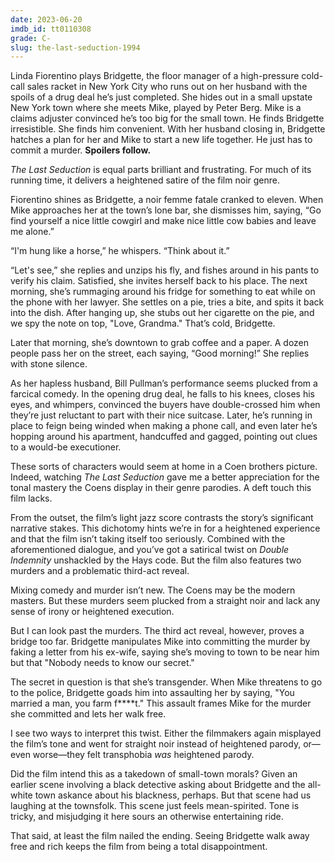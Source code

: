 ```yaml
---
date: 2023-06-20
imdb_id: tt0110308
grade: C-
slug: the-last-seduction-1994
---
```


Linda Fiorentino plays Bridgette, the floor manager of a high-pressure cold-call sales racket in New York City who runs out on her husband with the spoils of a drug deal he’s just completed. She hides out in a small upstate New York town where she meets Mike, played by Peter Berg. Mike is a claims adjuster convinced he’s too big for the small town. He finds Bridgette irresistible. She finds him convenient. With her husband closing in, Bridgette hatches a plan for her and Mike to start a new life together. He just has to commit a murder. **Spoilers follow.**

<!-- end -->

_The Last Seduction_ is equal parts brilliant and frustrating. For much of its running time, it delivers a heightened satire of the film noir genre.

Fiorentino shines as Bridgette, a noir femme fatale cranked to eleven. When Mike approaches her at the town’s lone bar, she dismisses him, saying, “Go find yourself a nice little cowgirl and make nice little cow babies and leave me alone.”

“I'm hung like a horse,” he whispers. “Think about it.”

“Let's see,” she replies and unzips his fly, and fishes around in his pants to verify his claim. Satisfied, she invites herself back to his place. The next morning, she’s rummaging around his fridge for something to eat while on the phone with her lawyer. She settles on a pie, tries a bite, and spits it back into the dish. After hanging up, she stubs out her cigarette on the pie, and we spy the note on top, "Love, Grandma." That’s cold, Bridgette.

Later that morning, she’s downtown to grab coffee and a paper. A dozen people pass her on the street, each saying, “Good morning!” She replies with stone silence.

As her hapless husband, Bill Pullman’s performance seems plucked from a farcical comedy. In the opening drug deal, he falls to his knees, closes his eyes, and whimpers, convinced the buyers have double-crossed him when they’re just reluctant to part with their nice suitcase. Later, he’s running in place to feign being winded when making a phone call, and even later he’s hopping around his apartment, handcuffed and gagged, pointing out clues to a would-be executioner.

These sorts of characters would seem at home in a Coen brothers picture. Indeed, watching _The Last Seduction_ gave me a better appreciation for the tonal mastery the Coens display in their genre parodies. A deft touch this film lacks.

From the outset, the film’s light jazz score contrasts the story’s significant narrative stakes. This dichotomy hints we’re in for a heightened experience and that the film isn’t taking itself too seriously. Combined with the aforementioned dialogue, and you’ve got a satirical twist on <span data-imdb-id="tt0036775">_Double Indemnity_</span> unshackled by the Hays code. But the film also features two murders and a problematic third-act reveal.

Mixing comedy and murder isn’t new. The Coens may be the modern masters. But these murders seem plucked from a straight noir and lack any sense of irony or heightened execution.

But I can look past the murders. The third act reveal, however, proves a bridge too far. Bridgette manipulates Mike into committing the murder by faking a letter from his ex-wife, saying she’s moving to town to be near him but that "Nobody needs to know our secret."

The secret in question is that she’s transgender. When Mike threatens to go to the police, Bridgette goads him into assaulting her by saying, "You married a man, you farm f\*\*\*\*t." This assault frames Mike for the murder she committed and lets her walk free.

I see two ways to interpret this twist. Either the filmmakers again misplayed the film’s tone and went for straight noir instead of heightened parody, or—even worse—they felt transphobia _was_ heightened parody.

Did the film intend this as a takedown of small-town morals? Given an earlier scene involving a black detective asking about Bridgette and the all-white town askance about his blackness, perhaps. But that scene had us laughing at the townsfolk. This scene just feels mean-spirited. Tone is tricky, and misjudging it here sours an otherwise entertaining ride.

That said, at least the film nailed the ending. Seeing Bridgette walk away free and rich keeps the film from being a total disappointment.
